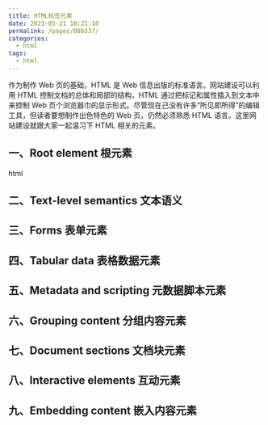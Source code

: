 ```yaml
---
title: HTML标签元素
date: 2023-05-21 18:21:10
permalink: /pages/08b537/
categories:
  - html
tags:
  - html
---
```


作为制作 Web 页的基础，HTML 是 Web 信息出版的标准语言。网站建设可以利用 HTML 控制文档的总体和局部的结构，HTML 通过把标记和属性插入到文本中来控制 Web 页个浏览器巾的显示形式。尽管现在己没有许多“所见即所得”的编辑工具，但读者要想制作出色特色的 Web 页，仍然必须熟悉 HTML 语言。这里网站建设就跟大家一起温习下 HTML 相关的元素。

## 一、Root element 根元素

html

## 二、Text-level semantics 文本语义

## 三、Forms 表单元素

## 四、Tabular data 表格数据元素

## 五、Metadata and scripting 元数据脚本元素

## 六、Grouping content 分组内容元素

## 七、Document sections 文档块元素

## 八、Interactive elements 互动元素

## 九、Embedding content 嵌入内容元素
